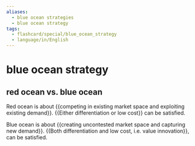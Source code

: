 ```yaml
---
aliases:
  - blue ocean strategies
  - blue ocean strategy
tags:
  - flashcard/special/blue_ocean_strategy
  - language/in/English
---
```


# blue ocean strategy

## red ocean vs. blue ocean

Red ocean is about {{competing in existing market space and exploiting existing demand}}. {{Either differentiation or low cost}} can be satisfied.

Blue ocean is about {{creating uncontested market space and capturing new demand}}. {{Both differentiation and low cost, i.e. value innovation}}, can be satisfied.
